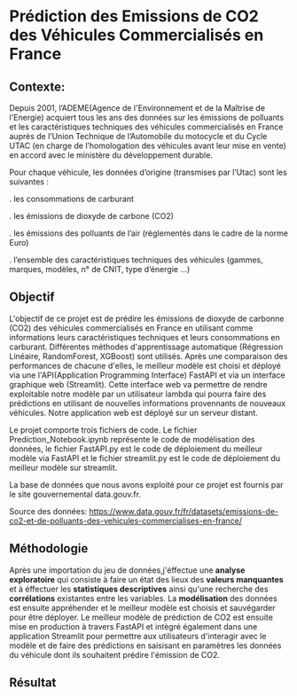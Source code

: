 ﻿# Prédiction des Emissions de CO2 des Véhicules Commercialisés en France

## Contexte: 

Depuis 2001, l’ADEME(Agence de l'Environnement et de la Maîtrise de l'Energie) acquiert tous les ans des données sur les émissions de polluants et les caractéristiques techniques des véhicules commercialisés en France auprès de l’Union Technique de l’Automobile du motocycle et du Cycle UTAC (en charge de l’homologation des véhicules avant leur mise en vente) en accord avec le ministère du développement durable.

Pour chaque véhicule, les données d’origine (transmises par l’Utac) sont les suivantes :

. les consommations de carburant

. les émissions de dioxyde de carbone (CO2)

. les émissions des polluants de l’air (réglementés dans le cadre de la norme Euro)

. l’ensemble des caractéristiques techniques des véhicules (gammes, marques, modèles, n° de CNIT, type   d’énergie ...)

## Objectif

L'objectif de ce projet est de prédire les émissions de dioxyde de carbonne (CO2) des véhicules commercialisés en France en utilisant comme informations leurs caractéristiques techniques et leurs consommations en carburant. Différentes méthodes d'apprentissage automatique (Régression Linéaire, RandomForest, XGBoost) sont utilisés. Après une comparaison des performances de chacune d'elles, le meilleur modèle est choisi et déployé via une l'API(Application Programming Interface) FastAPI et via un interface graphique web (Streamlit). Cette interface web va permettre de rendre exploitable notre modèle par un utilisateur lambda qui pourra faire des prédictions en utilisant de nouvelles informations provennants de nouveaux véhicules. Notre application web est déployé sur un serveur distant.

Le projet comporte trois fichiers de code. Le fichier Prediction_Notebook.ipynb représente le code de modélisation des données, le fichier FastAPI.py est le code de déploiement du meilleur modèle via FastAPI et le fichier streamlit.py est le code de déploiement du meilleur modèle sur streamlit. 

La base de données que nous avons exploité pour ce projet est fournis par le site gouvernemental data.gouv.fr.

Source des données: https://www.data.gouv.fr/fr/datasets/emissions-de-co2-et-de-polluants-des-vehicules-commercialises-en-france/


## Méthodologie

Après une importation du jeu de données,j'éffectue une **analyse exploratoire** qui consiste à faire un état des lieux des **valeurs manquantes** et à éffectuer les **statistiques descriptives** ainsi qu'une recherche des **corrélations** existantes entre les variables. La **modélisation** des données est ensuite appréhender et le meilleur modèle est choisis et sauvégarder pour être déployer. Le meilleur modèle de prédiction de CO2 est ensuite mise en production à travers FastAPI et intègré également dans une application Streamlit pour permettre aux utilisateurs d'interagir avec le modèle et de faire des prédictions en saisisant en paramètres les données du véhicule dont ils souhaitent prédire l'émission de CO2.

## Résultat

